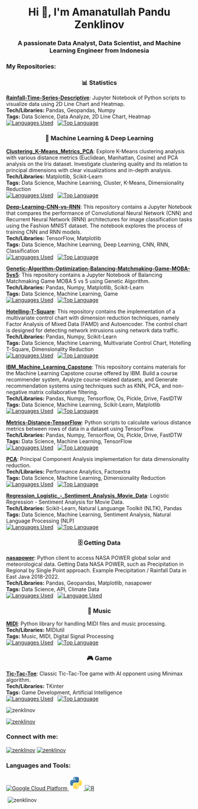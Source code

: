 <h1 align="center">Hi 👋, I'm Amanatullah Pandu Zenklinov</h1>
<h3 align="center">A passionate Data Analyst, Data Scientist, and Machine Learning Engineer from Indonesia</h3>

<h3 align="left">My Repositories:</h3>


  <tr>
    <td style="padding: 10px; border: 1px solid #ccc; border-radius: 5px;">
      <h3 align="center">📊 Statistics</h3>
        <p>
        <a href="https://github.com/zenklinov/Rainfall-Time-Series-Descriptive"><strong>Rainfall-Time-Series-Descriptive</strong></a>: Jupyter Notebook of Python scripts to visualize data using 2D Line Chart and Heatmap.
        <br>
        <strong>Tech/Libraries:</strong> Pandas, Geopandas, Numpy
        <br>
        <strong>Tags:</strong> Data Science, Data Analyze, 2D Line Chart, Heatmap
        <br>
        <a href="https://github.com/zenklinov/ Rainfall-Time-Series-Descriptive"><img src="https://img.shields.io/github/languages/count/zenklinov/Rainfall-Time-Series-Descriptive" alt="Languages Used"></a>
        &nbsp;
        <a href="https://github.com/zenklinov/Rainfall-Time-Series-Descriptive"><img src="https://img.shields.io/github/languages/top/zenklinov/Rainfall-Time-Series-Descriptive" alt="Top Language"></a>
    </td>
    <td style="padding: 10px; border: 1px solid #ccc; border-radius: 5px;">
      <h3 align="center">🤖 Machine Learning & Deep Learning</h3>
        <p>
        <a href="https://github.com/zenklinov/Clustering_K-Means_Metrics_PCA"><strong>Clustering_K-Means_Metrics_PCA</strong></a>: Explore K-Means clustering analysis with various distance metrics (Euclidean, Manhattan, Cosine) and PCA analysis on the Iris dataset. Investigate clustering quality and its relation to principal dimensions with clear visualizations and in-depth analysis.
        <br>
        <strong>Tech/Libraries:</strong> Matplotlib, Scikit-Learn
        <br>
        <strong>Tags:</strong> Data Science, Machine Learning, Cluster, K-Means, Dimensionality Reduction
        <br>
        <a href="https://github.com/zenklinov/Clustering_K-Means_Metrics_PCA"><img src="https://img.shields.io/github/languages/count/zenklinov/Clustering_K-Means_Metrics_PCA" alt="Languages Used"></a>
        &nbsp;
        <a href="https://github.com/zenklinov/Clustering_K-Means_Metrics_PCA"><img src="https://img.shields.io/github/languages/top/zenklinov/Clustering_K-Means_Metrics_PCA" alt="Top Language"></a>
      <p>
        <p>
        <a href="https://github.com/zenklinov/Deep-Learning-CNN-vs-RNN"><strong>Deep-Learning-CNN-vs-RNN</strong></a>: This repository contains a Jupyter Notebook that compares the performance of Convolutional Neural Network (CNN) and Recurrent Neural Network (RNN) architectures for image classification tasks using the Fashion MNIST dataset. The notebook explores the process of training CNN and RNN models.
        <br>
        <strong>Tech/Libraries:</strong> TensorFlow, Matplotlib
        <br>
        <strong>Tags:</strong> Data Science, Machine Learning, Deep Learning, CNN, RNN, Classification
        <br>
        <a href="https://github.com/zenklinov/Deep-Learning-CNN-vs-RNN"><img src="https://img.shields.io/github/languages/count/zenklinov/Deep-Learning-CNN-vs-RNN" alt="Languages Used"></a>
        &nbsp;
        <a href="https://github.com/zenklinov/Deep-Learning-CNN-vs-RNN"><img src="https://img.shields.io/github/languages/top/zenklinov/Deep-Learning-CNN-vs-RNN" alt="Top Language"></a>
      <p>
        <p>
        <a href="https://github.com/zenklinov/Genetic-Algorithm-Optimization-Balancing-Matchmaking-Game-MOBA-5vs5"><strong>Genetic-Algorithm-Optimization-Balancing-Matchmaking-Game-MOBA-5vs5</strong></a>: This repository contains a Jupyter Notebook of Balancing Matchmaking Game MOBA 5 vs 5 using Genetic Algorithm.
        <br>
        <strong>Tech/Libraries:</strong> Pandas, Numpy, Matplotlib, Scikit-Learn
        <br>
        <strong>Tags:</strong> Data Science, Machine Learning, Game
        <br>
        <a href="https://github.com/zenklinov/Genetic-Algorithm-Optimization-Balancing-Matchmaking-Game-MOBA-5vs5"><img src="https://img.shields.io/github/languages/count/zenklinov/Genetic-Algorithm-Optimization-Balancing-Matchmaking-Game-MOBA-5vs5" alt="Languages Used"></a>
        &nbsp;
        <a href="https://github.com/zenklinov/Genetic-Algorithm-Optimization-Balancing-Matchmaking-Game-MOBA-5vs5"><img src="https://img.shields.io/github/languages/top/zenklinov/Genetic-Algorithm-Optimization-Balancing-Matchmaking-Game-MOBA-5vs5" alt="Top Language"></a>
      <p>
        <p>
        <a href="https://github.com/zenklinov/Hotelling-T-Square"><strong>Hotelling-T-Square</strong></a>: This repository contains the implementation of a multivariate control chart with dimension reduction techniques, namely Factor Analysis of Mixed Data (FAMD) and Autoencoder. The control chart is designed for detecting network intrusions using network data traffic.
        <br>
        <strong>Tech/Libraries:</strong> Pandas, Numpy, Scikit-Learn
        <br>
        <strong>Tags:</strong> Data Science, Machine Learning, Multivariate Control Chart, Hotelling T-Square, Dimensionality Reduction
        <br>
        <a href="https://github.com/zenklinov/Hotelling-T-Square"><img src="https://img.shields.io/github/languages/count/zenklinov/Hotelling-T-Square" alt="Languages Used"></a>
        &nbsp;
        <a href="https://github.com/zenklinov/Hotelling-T-Square"><img src="https://img.shields.io/github/languages/top/zenklinov/Hotelling-T-Square" alt="Top Language"></a>
      </p>
        <p>
        <a href="https://github.com/zenklinov/IBM_Machine_Learning_Capstone"><strong>IBM_Machine_Learning_Capstone</strong></a>: This repository contains materials for the Machine Learning Capstone course offered by IBM. Build a course recommender system, Analyze course-related datasets, and Generate recommendation systems using techniques such as KNN, PCA, and non-negative matrix collaborative filtering.
        <br>
        <strong>Tech/Libraries:</strong> Pandas, Numpy, Tensorflow, Os, Pickle, Drive, FastDTW
        <br>
        <strong>Tags:</strong> Data Science, Machine Learning, Scikit-Learn, Matplotlib
        <br>
        <a href="https://github.com/zenklinov/IBM_Machine_Learning_Capstone"><img src="https://img.shields.io/github/languages/count/zenklinov/IBM_Machine_Learning_Capstone" alt="Languages Used"></a>
        &nbsp;
        <a href="https://github.com/zenklinov/IBM_Machine_Learning_Capstone"><img src="https://img.shields.io/github/languages/top/zenklinov/IBM_Machine_Learning_Capstone" alt="Top Language"></a>
      </p>
        <p>
        <a href="https://github.com/zenklinov/Metrics-Distance-TensorFlow"><strong>Metrics-Distance-TensorFlow</strong></a>: Python scripts to calculate various distance metrics between rows of data in a dataset using TensorFlow.
        <br>
        <strong>Tech/Libraries:</strong> Pandas, Numpy, Tensorflow, Os, Pickle, Drive, FastDTW
        <br>
        <strong>Tags:</strong> Data Science, Machine Learning, TensorFlow
        <br>
        <a href="https://github.com/zenklinov/Metrics-Distance-TensorFlow"><img src="https://img.shields.io/github/languages/count/zenklinov/Metrics-Distance-TensorFlow" alt="Languages Used"></a>
        &nbsp;
        <a href="https://github.com/zenklinov/Metrics-Distance-TensorFlow"><img src="https://img.shields.io/github/languages/top/zenklinov/Metrics-Distance-TensorFlow" alt="Top Language"></a>
      </p>
      <p>
        <a href="https://github.com/zenklinov/PCA"><strong>PCA</strong></a>: Principal Component Analysis implementation for data dimensionality reduction.
        <br>
        <strong>Tech/Libraries:</strong> Performance Analytics, Factoextra
        <br>
        <strong>Tags:</strong> Data Science, Machine Learning, Dimensionality Reduction
        <br>
        <a href="https://github.com/zenklinov/PCA"><img src="https://img.shields.io/github/languages/count/zenklinov/PCA" alt="Languages Used"></a>
        &nbsp;
        <a href="https://github.com/zenklinov/PCA"><img src="https://img.shields.io/github/languages/top/zenklinov/PCA" alt="Top Language"></a>
      </p>
      <p>
        <a href="https://github.com/zenklinov/regression_logistic_-_sentiment_analysis_movie_data"><strong>Regression_Logistic_-_Sentiment_Analysis_Movie_Data</strong></a>: Logistic Regression - Sentiment Analysis for Movie Data.
        <br>
        <strong>Tech/Libraries:</strong> Scikit-Learn, Natural Languange Toolkit (NLTK), Pandas
        <br>
        <strong>Tags:</strong> Data Science, Machine Learning, Sentiment Analysis, Natural Language Processing (NLP)
        <br>
        <a href="https://github.com/zenklinov/PCA"><img src="https://img.shields.io/github/languages/count/zenklinov/regression_logistic_-_sentiment_analysis_movie_data" alt="Languages Used"></a>
        &nbsp;
        <a href="https://github.com/zenklinov/PCA"><img src="https://img.shields.io/github/languages/top/zenklinov/regression_logistic_-_sentiment_analysis_movie_data" alt="Top Language"></a>
      </p>
    </td>
    <td style="padding: 10px; border: 1px solid #ccc; border-radius: 5px;">
      <h3 align="center">🗄️ Getting Data</h3>
      <p>
        <a href="https://github.com/zenklinov/nasapower"><strong>nasapower</strong></a>: Python client to access NASA POWER global solar and meteorological data. Getting Data NASA POWER, such as Precipitation in Regional by Single Point approach. Example Precipitation / Rainfall Data in East Java 2018-2022.
        <br>
        <strong>Tech/Libraries:</strong> Pandas, Geopandas, Matplotlib, nasapower
        <br>
        <strong>Tags:</strong> Data Science, API, Climate Data
        <br>
        <a href="https://github.com/zenklinov/nasapower"><img src="https://img.shields.io/github/languages/count/zenklinov/nasapower" alt="Languages Used"></a>
        &nbsp;
        <a href="https://github.com/zenklinov/nasapower"><img src="https://img.shields.io/github/languages/top/zenklinov/nasapower?sort=r,python" alt="Language Used"></a>
      </p>
    </td>
  </tr>
  <tr>
    <td style="padding: 10px; border: 1px solid #ccc; border-radius: 5px;">
      <h3 align="center">🎵 Music</h3>
      <p>
        <a href="https://github.com/zenklinov/MIDI"><strong>MIDI</strong></a>: Python library for handling MIDI files and music processing.
        <br>
        <strong>Tech/Libraries:</strong> MIDIutil
        <br>
        <strong>Tags:</strong> Music, MIDI, Digital Signal Processing
        <br>
        <a href="https://github.com/zenklinov/MIDI"><img src="https://img.shields.io/github/languages/count/zenklinov/MIDI" alt="Languages Used"></a>
        &nbsp;
        <a href="https://github.com/zenklinov/MIDI"><img src="https://img.shields.io/github/languages/top/zenklinov/MIDI" alt="Top Language"></a>
      </p>
    </td>
    <td style="padding: 10px; border: 1px solid #ccc; border-radius: 5px;">
      <h3 align="center">🎮 Game</h3>
      <p>
        <a href="https://github.com/zenklinov/Tic-Tac-Toe"><strong>Tic-Tac-Toe</strong></a>: Classic Tic-Tac-Toe game with AI opponent using Minimax algorithm.
        <br>
        <strong>Tech/Libraries:</strong> TKinter
        <br>
        <strong>Tags:</strong> Game Development, Artificial Intelligence
        <br>
        <a href="https://github.com/zenklinov/Tic-Tac-Toe"><img src="https://img.shields.io/github/languages/count/zenklinov/Tic-Tac-Toe" alt="Languages Used"></a>
        &nbsp;
        <a href="https://github.com/zenklinov/Tic-Tac-Toe"><img src="https://img.shields.io/github/languages/top/zenklinov/Tic-Tac-Toe" alt="Top Language"></a>
      </p>
    </td>
  </tr>


<p align="left"> <img src="https://komarev.com/ghpvc/?username=zenklinov&label=Profile%20views&color=0e75b6&style=flat" alt="zenklinov" /> </p>

<p align="left"> <a href="https://github.com/ryo-ma/github-profile-trophy"><img src="https://github-profile-trophy.vercel.app/?username=zenklinov" alt="zenklinov" /></a> </p>

<h3 align="left">Connect with me:</h3>
<p align="left">
<a href="https://linkedin.com/in/zenklinov" target="blank"><img align="center" src="https://raw.githubusercontent.com/rahuldkjain/github-profile-readme-generator/master/src/images/icons/Social/linked-in-alt.svg" alt="zenklinov" height="30" width="40" /></a>
<a href="https://instagram.com/zenklinov" target="blank"><img align="center" src="https://raw.githubusercontent.com/rahuldkjain/github-profile-readme-generator/master/src/images/icons/Social/instagram.svg" alt="zenklinov" height="30" width="40" /></a>
</p>

<h3 align="left">Languages and Tools:</h3>
<p align="left"> 
  <a href="https://cloud.google.com" target="_blank" rel="noreferrer"> 
    <img src="https://www.vectorlogo.zone/logos/google_cloud/google_cloud-icon.svg" alt="Google Cloud Platform" width="40" height="40"/> 
  </a> 
  <a href="https://www.python.org" target="_blank" rel="noreferrer"> 
    <img src="https://raw.githubusercontent.com/devicons/devicon/master/icons/python/python-original.svg" alt="Python" width="40" height="40"/> 
  </a> 
  <a href="https://www.r-project.org/" target="_blank" rel="noreferrer"> <!-- Tambahkan ini untuk bahasa R -->
    <img src="https://www.r-project.org/logo/Rlogo.svg" alt="R" width="40" height="40"/> 
  </a> 
</p>

<p>&nbsp;<img align="center" src="https://github-readme-stats.vercel.app/api?username=zenklinov&show_icons=true&locale=en" alt="zenklinov" /></p>
